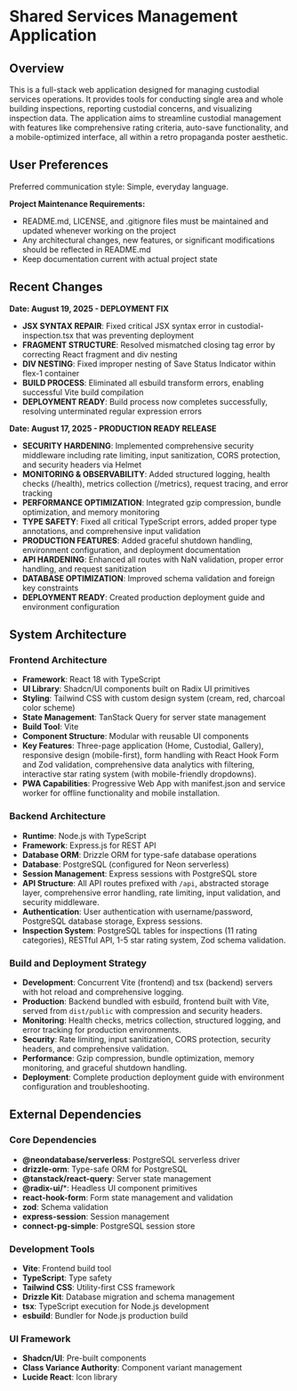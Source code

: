 # Shared Services Management Application

## Overview
This is a full-stack web application designed for managing custodial services operations. It provides tools for conducting single area and whole building inspections, reporting custodial concerns, and visualizing inspection data. The application aims to streamline custodial management with features like comprehensive rating criteria, auto-save functionality, and a mobile-optimized interface, all within a retro propaganda poster aesthetic.

## User Preferences
Preferred communication style: Simple, everyday language.

**Project Maintenance Requirements:**
- README.md, LICENSE, and .gitignore files must be maintained and updated whenever working on the project
- Any architectural changes, new features, or significant modifications should be reflected in README.md
- Keep documentation current with actual project state

## Recent Changes
**Date: August 19, 2025 - DEPLOYMENT FIX**
- **JSX SYNTAX REPAIR**: Fixed critical JSX syntax error in custodial-inspection.tsx that was preventing deployment
- **FRAGMENT STRUCTURE**: Resolved mismatched closing tag error by correcting React fragment and div nesting
- **DIV NESTING**: Fixed improper nesting of Save Status Indicator within flex-1 container
- **BUILD PROCESS**: Eliminated all esbuild transform errors, enabling successful Vite build compilation
- **DEPLOYMENT READY**: Build process now completes successfully, resolving unterminated regular expression errors

**Date: August 17, 2025 - PRODUCTION READY RELEASE**
- **SECURITY HARDENING**: Implemented comprehensive security middleware including rate limiting, input sanitization, CORS protection, and security headers via Helmet
- **MONITORING & OBSERVABILITY**: Added structured logging, health checks (/health), metrics collection (/metrics), request tracing, and error tracking
- **PERFORMANCE OPTIMIZATION**: Integrated gzip compression, bundle optimization, and memory monitoring
- **TYPE SAFETY**: Fixed all critical TypeScript errors, added proper type annotations, and comprehensive input validation
- **PRODUCTION FEATURES**: Added graceful shutdown handling, environment configuration, and deployment documentation
- **API HARDENING**: Enhanced all routes with NaN validation, proper error handling, and request sanitization
- **DATABASE OPTIMIZATION**: Improved schema validation and foreign key constraints
- **DEPLOYMENT READY**: Created production deployment guide and environment configuration

## System Architecture
### Frontend Architecture
- **Framework**: React 18 with TypeScript
- **UI Library**: Shadcn/UI components built on Radix UI primitives
- **Styling**: Tailwind CSS with custom design system (cream, red, charcoal color scheme)
- **State Management**: TanStack Query for server state management
- **Build Tool**: Vite
- **Component Structure**: Modular with reusable UI components
- **Key Features**: Three-page application (Home, Custodial, Gallery), responsive design (mobile-first), form handling with React Hook Form and Zod validation, comprehensive data analytics with filtering, interactive star rating system (with mobile-friendly dropdowns).
- **PWA Capabilities**: Progressive Web App with manifest.json and service worker for offline functionality and mobile installation.

### Backend Architecture
- **Runtime**: Node.js with TypeScript
- **Framework**: Express.js for REST API
- **Database ORM**: Drizzle ORM for type-safe database operations
- **Database**: PostgreSQL (configured for Neon serverless)
- **Session Management**: Express sessions with PostgreSQL store
- **API Structure**: All API routes prefixed with `/api`, abstracted storage layer, comprehensive error handling, rate limiting, input validation, and security middleware.
- **Authentication**: User authentication with username/password, PostgreSQL database storage, Express sessions.
- **Inspection System**: PostgreSQL tables for inspections (11 rating categories), RESTful API, 1-5 star rating system, Zod schema validation.

### Build and Deployment Strategy
- **Development**: Concurrent Vite (frontend) and tsx (backend) servers with hot reload and comprehensive logging.
- **Production**: Backend bundled with esbuild, frontend built with Vite, served from `dist/public` with compression and security headers.
- **Monitoring**: Health checks, metrics collection, structured logging, and error tracking for production environments.
- **Security**: Rate limiting, input sanitization, CORS protection, security headers, and comprehensive validation.
- **Performance**: Gzip compression, bundle optimization, memory monitoring, and graceful shutdown handling.
- **Deployment**: Complete production deployment guide with environment configuration and troubleshooting.

## External Dependencies
### Core Dependencies
- **@neondatabase/serverless**: PostgreSQL serverless driver
- **drizzle-orm**: Type-safe ORM for PostgreSQL
- **@tanstack/react-query**: Server state management
- **@radix-ui/***: Headless UI component primitives
- **react-hook-form**: Form state management and validation
- **zod**: Schema validation
- **express-session**: Session management
- **connect-pg-simple**: PostgreSQL session store

### Development Tools
- **Vite**: Frontend build tool
- **TypeScript**: Type safety
- **Tailwind CSS**: Utility-first CSS framework
- **Drizzle Kit**: Database migration and schema management
- **tsx**: TypeScript execution for Node.js development
- **esbuild**: Bundler for Node.js production build

### UI Framework
- **Shadcn/UI**: Pre-built components
- **Class Variance Authority**: Component variant management
- **Lucide React**: Icon library